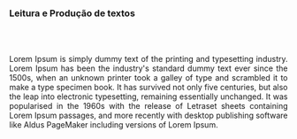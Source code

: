 ### Leitura e Produção de textos
<br><br>
<div align="justify">
    <p>
        Lorem Ipsum is simply dummy text of the printing and typesetting industry. Lorem Ipsum has been the industry's standard dummy text ever since the 1500s, when an                 unknown printer took a galley of type and scrambled it to make a type specimen book. It has survived not only five centuries, but also the leap into electronic               typesetting, remaining essentially unchanged. It was popularised in the 1960s with the release of Letraset sheets containing Lorem Ipsum passages, and more                 recently with desktop publishing software like Aldus PageMaker including versions of Lorem Ipsum.
    </p>
</div>
            
